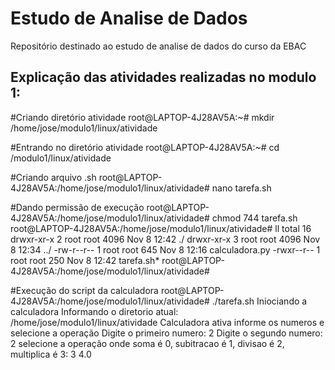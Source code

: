 # Estudo de Analise de Dados
Repositório destinado ao estudo de analise de dados do curso da EBAC

## Explicação das atividades realizadas no modulo 1:

#Criando diretório atividade
root@LAPTOP-4J28AV5A:~# mkdir /home/jose/modulo1/linux/atividade

#Entrando no diretório atividade
root@LAPTOP-4J28AV5A:~# cd /modulo1/linux/atividade

#Criando arquivo .sh
root@LAPTOP-4J28AV5A:/home/jose/modulo1/linux/atividade# nano tarefa.sh

#Dando permissão de execução 
root@LAPTOP-4J28AV5A:/home/jose/modulo1/linux/atividade# chmod 744 tarefa.sh
root@LAPTOP-4J28AV5A:/home/jose/modulo1/linux/atividade# ll
total 16
drwxr-xr-x 2 root root 4096 Nov  8 12:42 ./
drwxr-xr-x 3 root root 4096 Nov  8 12:34 ../
-rw-r--r-- 1 root root  645 Nov  8 12:16 calculadora.py
-rwxr--r-- 1 root root  250 Nov  8 12:42 tarefa.sh*
root@LAPTOP-4J28AV5A:/home/jose/modulo1/linux/atividade#

#Execução do script da calculadora 
root@LAPTOP-4J28AV5A:/home/jose/modulo1/linux/atividade# ./tarefa.sh
Iniociando a calculadora
Informando o diretorio atual: /home/jose/modulo1/linux/atividade
 Calculadora ativa informe os numeros e selecione a operação
Digite o primeiro numero: 2
Digite o segundo numero: 2
selecione a operação onde soma é 0, subitracao é 1, divisao é 2, multiplica é 3: 3
4.0
